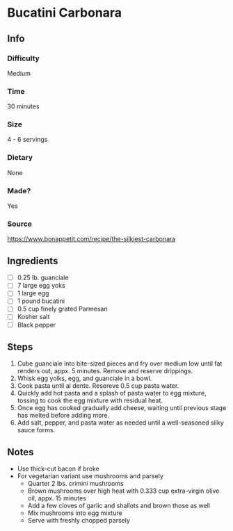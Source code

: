 # Bucatini Carbonara

## Info

### Difficulty
Medium

### Time
30 minutes

### Size
4 - 6 servings

### Dietary
None

### Made?
Yes

### Source
https://www.bonappetit.com/recipe/the-silkiest-carbonara

## Ingredients
- [ ] 0.25 lb. guanciale
- [ ] 7 large egg yoks
- [ ] 1 large egg
- [ ] 1 pound bucatini
- [ ] 0.5 cup finely grated Parmesan
- [ ] Kosher salt
- [ ] Black pepper

## Steps
1. Cube guanciale into bite-sized pieces and fry over medium low until fat renders out, appx. 5 minutes. Remove and reserve drippings.
2. Whisk egg yolks, egg, and guanciale in a bowl.
3. Cook pasta until al dente. Resereve 0.5 cup pasta water.
4. Quickly add hot pasta and a splash of pasta water to egg mixture, tossing to cook the egg mixture with residual heat.
5. Once egg has cooked gradually add cheese, waiting until previous stage has melted before adding more.
6. Add salt, pepper, and pasta water as needed until a well-seasoned silky sauce forms.

## Notes
- Use thick-cut bacon if broke
- For vegetarian variant use mushrooms and parsely
  - Quarter 2 lbs. crimini mushrooms
  - Brown mushrooms over high heat with 0.333 cup extra-virgin olive oil, appx. 15 minutes
  - Add a few cloves of garlic and shallots and brown those as well
  - Mix mushrooms into egg mixture
  - Serve with freshly chopped parsely
